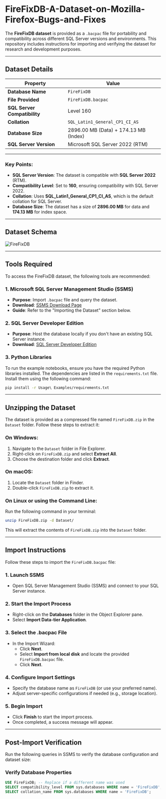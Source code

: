 # FireFixDB-A-Dataset-on-Mozilla-Firefox-Bugs-and-Fixes

The **FireFixDB dataset** is provided as a `.bacpac` file for portability and compatibility across different SQL Server versions and environments. This repository includes instructions for importing and verifying the dataset for research and development purposes.

---

## Dataset Details

| **Property**                 | **Value**                             |
| ---------------------------- | ------------------------------------- |
| **Database Name**            | `FireFixDB`                           |
| **File Provided**            | `FireFixDB.bacpac`                    |
| **SQL Server Compatibility** | Level 160                             |
| **Collation**                | `SQL_Latin1_General_CP1_CI_AS`        |
| **Database Size**            | 2896.00 MB (Data) + 174.13 MB (Index) |
| **SQL Server Version**       | Microsoft SQL Server 2022 (RTM)       |

---

### Key Points:

- **SQL Server Version**: The dataset is compatible with **SQL Server 2022** (RTM).
- **Compatibility Level**: Set to **160**, ensuring compatibility with SQL Server 2022.
- **Collation**: Uses **SQL_Latin1_General_CP1_CI_AS**, which is the default collation for SQL Server.
- **Database Size**: The dataset has a size of **2896.00 MB** for data and **174.13 MB** for index space.

---

## Dataset Schema
![FireFixDB](https://github.com/user-attachments/assets/78b2c1ad-e17a-4f1f-b3f2-c1a0948f40b4)

---

## Tools Required

To access the FireFixDB dataset, the following tools are recommended:

### 1. Microsoft SQL Server Management Studio (SSMS)

- **Purpose**: Import `.bacpac` file and query the dataset.
- **Download**: [SSMS Download Page](https://learn.microsoft.com/sql/ssms/download-sql-server-management-studio-ssms)
- **Guide**: Refer to the "Importing the Dataset" section below.

### 2. SQL Server Developer Edition

- **Purpose**: Host the database locally if you don't have an existing SQL Server instance.
- **Download**: [SQL Server Developer Edition](https://www.microsoft.com/sql-server/sql-server-downloads)

### 3. Python Libraries

To run the example notebooks, ensure you have the required Python libraries installed. The dependencies are listed in the `requirements.txt` file. Install them using the following command:

```bash
pip install -r Usage\ Examples/requirements.txt
```

---

## Unzipping the Dataset

The dataset is provided as a compressed file named `FireFixDB.zip` in the `Dataset` folder. Follow these steps to extract it:

### On Windows:

1. Navigate to the `Dataset` folder in File Explorer.
2. Right-click on `FireFixDB.zip` and select **Extract All**.
3. Choose the destination folder and click **Extract**.

### On macOS:

1. Locate the `Dataset` folder in Finder.
2. Double-click `FireFixDB.zip` to extract it.

### On Linux or using the Command Line:

Run the following command in your terminal:

```bash
unzip FireFixDB.zip -d Dataset/
```

This will extract the contents of `FireFixDB.zip` into the `Dataset` folder.

---

## Import Instructions

Follow these steps to import the `FireFixDB.bacpac` file:

### 1. Launch SSMS

- Open SQL Server Management Studio (SSMS) and connect to your SQL Server instance.

### 2. Start the Import Process

- Right-click on the **Databases** folder in the Object Explorer pane.
- Select **Import Data-tier Application**.

### 3. Select the .bacpac File

- In the Import Wizard:
  - Click **Next**.
  - Select **Import from local disk** and locate the provided `FireFixDB.bacpac` file.
  - Click **Next**.

### 4. Configure Import Settings

- Specify the database name as `FireFixDB` (or use your preferred name).
- Adjust server-specific configurations if needed (e.g., storage location).

### 5. Begin Import

- Click **Finish** to start the import process.
- Once completed, a success message will appear.

---

## Post-Import Verification

Run the following queries in SSMS to verify the database configuration and dataset size:

### Verify Database Properties

```sql
USE FireFixDB; -- Replace if a different name was used
SELECT compatibility_level FROM sys.databases WHERE name = 'FireFixDB';
SELECT collation_name FROM sys.databases WHERE name = 'FireFixDB';
```
